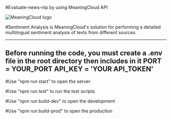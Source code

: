 #Evaluate-news-nlp by using MeaningCloud API

![MeaningCloud logo](https://www.meaningcloud.com/developer/img/LogoMeaningCloud210x85.png "MeaningCloud logo")

#Sentiment Analysis is MeaningCloud's solution for performing a detailed multilingual sentiment analysis of texts from different sources.

--------------------------------
Before running the code, you must create a .env file in the root directory then includes in it 
PORT = YOUR_PORT
API_KEY = 'YOUR API_TOKEN'
--------------------------------

#Use "npm run start" to open the server

#Use "npm run test" to run the test scripts

#Use "npm run build-dev" to open the development

#Use "npm run build-prod" to open the production


